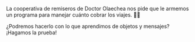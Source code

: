 La cooperativa de remiseros de Doctor Olaechea nos pide que le armemos un programa para manejar cuánto cobrar los viajes. :car::taxi:

¿Podremos hacerlo con lo que aprendimos de objetos y mensajes? ¡Hagamos la prueba!
